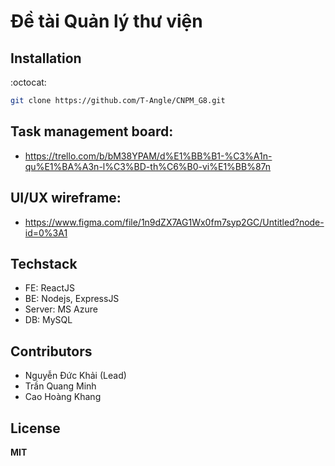 # Đề tài Quản lý thư viện

## Installation

:octocat:

```bash
git clone https://github.com/T-Angle/CNPM_G8.git
```

## Task management board:

- https://trello.com/b/bM38YPAM/d%E1%BB%B1-%C3%A1n-qu%E1%BA%A3n-l%C3%BD-th%C6%B0-vi%E1%BB%87n

## UI/UX wireframe:

- https://www.figma.com/file/1n9dZX7AG1Wx0fm7syp2GC/Untitled?node-id=0%3A1

## Techstack

- FE: ReactJS
- BE: Nodejs, ExpressJS
- Server: MS Azure
- DB: MySQL

## Contributors

- Nguyễn Đức Khải (Lead)
- Trần Quang Minh
- Cao Hoàng Khang

## License

**MIT**
